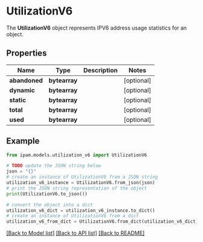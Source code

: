 # UtilizationV6

The __UtilizationV6__ object represents IPV6 address usage statistics for an object.

## Properties

Name | Type | Description | Notes
------------ | ------------- | ------------- | -------------
**abandoned** | **bytearray** |  | [optional] 
**dynamic** | **bytearray** |  | [optional] 
**static** | **bytearray** |  | [optional] 
**total** | **bytearray** |  | [optional] 
**used** | **bytearray** |  | [optional] 

## Example

```python
from ipam.models.utilization_v6 import UtilizationV6

# TODO update the JSON string below
json = "{}"
# create an instance of UtilizationV6 from a JSON string
utilization_v6_instance = UtilizationV6.from_json(json)
# print the JSON string representation of the object
print(UtilizationV6.to_json())

# convert the object into a dict
utilization_v6_dict = utilization_v6_instance.to_dict()
# create an instance of UtilizationV6 from a dict
utilization_v6_from_dict = UtilizationV6.from_dict(utilization_v6_dict)
```
[[Back to Model list]](../README.md#documentation-for-models) [[Back to API list]](../README.md#documentation-for-api-endpoints) [[Back to README]](../README.md)


